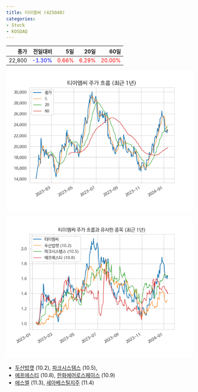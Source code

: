 ```yaml
---
title: 티이엠씨 (425040)
categories:
- Stock
- KOSDAQ
---
```


|종가|전일대비|5일|20일|60일|
|---:|-------:|--:|---:|---:|
|22,800|<span style="color: blue">-1.30%</span>|<span style="color: red">0.66%</span>|<span style="color: red">6.29%</span>|<span style="color: red">20.00%</span>|


<!-- more -->

![425040](/assets/images/stock/425040.png)

![425040](/assets/images/stock/425040_sim.png)

- [두산밥캣](/241560/) (10.2), [파크시스템스](/140860/) (10.5),
- [에프에스티](/036810/) (10.8), [한화에어로스페이스](/012450/) (10.9)
- [에스엘](/005850/) (11.3), [세아베스틸지주](/001430/) (11.4)